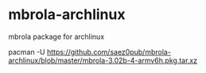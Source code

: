 mbrola-archlinux
================

mbrola package for archlinux

pacman -U https://github.com/saez0pub/mbrola-archlinux/blob/master/mbrola-3.02b-4-armv6h.pkg.tar.xz
